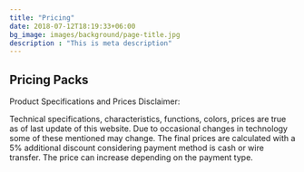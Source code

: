 ```yaml
---
title: "Pricing"
date: 2018-07-12T18:19:33+06:00
bg_image: images/background/page-title.jpg
description : "This is meta description"
---
```


## Pricing Packs

Product Specifications and Prices Disclaimer:

Technical specifications, characteristics, functions, colors, prices are true as of last update of this website. Due to occasional changes in technology some of these mentioned may change. The final prices are calculated with a 5% additional discount considering payment method is cash or wire transfer. The price can increase depending on the payment type.
